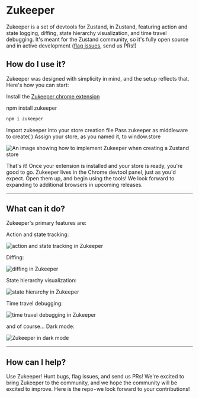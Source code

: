 # Zukeeper

Zukeeper is a set of devtools for Zustand, in Zustand, featuring action and state logging, diffing, state hierarchy visualization, and time travel debugging. It's meant for the Zustand community, so it's fully open source and in active development ([flag issues](https://github.com/oslabs-beta/Zukeeper/issues), send us PRs!)

## How do I use it?

Zukeeper was designed with simplicity in mind, and the setup reflects that. Here's how you can start:

Install the [Zukeeper chrome extension](https://chrome.google.com/webstore/detail/zukeeper-zustand-devtools/copnnlbbmgdflldkbnemmccblmgcnlmo?hl=en)

npm install zukeeper

```javascript
npm i zukeeper
```
Import zukeeper into your store creation file
Pass zukeeper as middleware to create( )
Assign your store, as you named it, to window.store

![An image showing how to implement Zukeeper when creating a Zustand store](./README%20assets/zukeeperSetup.png)

That's it! Once your extension is installed and your store is ready, you're good to go. Zukeeper lives in the Chrome devtool panel, just as you'd expect. Open them up, and begin using the tools! We look forward to expanding to additional browsers in upcoming releases.

---
## What can it do?

Zukeeper's primary features are:

Action and state tracking:

![action and state tracking in Zukeeper](./README%20assets/stateActionTracking.gif)

Diffing:

![diffing in Zukeeper](./README%20assets/diffing.gif)

State hierarchy visualization:

![state hierarchy in Zukeeper](./README%20assets/treeVis.gif)

Time travel debugging:

![time travel debugging in Zukeeper](./README%20assets/timeTravel.gif)

and of course… Dark mode:

![Zukeeper in dark mode](./README%20assets/darkMode.png)

---

## How can I help?

Use Zukeeper! Hunt bugs, flag issues, and send us PRs! We're excited to bring Zukeeper to the community, and we hope the community will be excited to improve. Here is the repo - we look forward to your contributions!